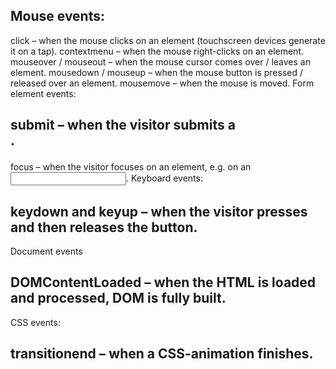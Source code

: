 ## Mouse events:

click – when the mouse clicks on an element (touchscreen devices generate it on a tap).
contextmenu – when the mouse right-clicks on an element.
mouseover / mouseout – when the mouse cursor comes over / leaves an element.
mousedown / mouseup – when the mouse button is pressed / released over an element.
mousemove – when the mouse is moved.
Form element events:

## submit – when the visitor submits a <form>.
focus – when the visitor focuses on an element, e.g. on an <input>.
Keyboard events:

## keydown and keyup – when the visitor presses and then releases the button.
Document events

## DOMContentLoaded – when the HTML is loaded and processed, DOM is fully built.
CSS events:

## transitionend – when a CSS-animation finishes.
